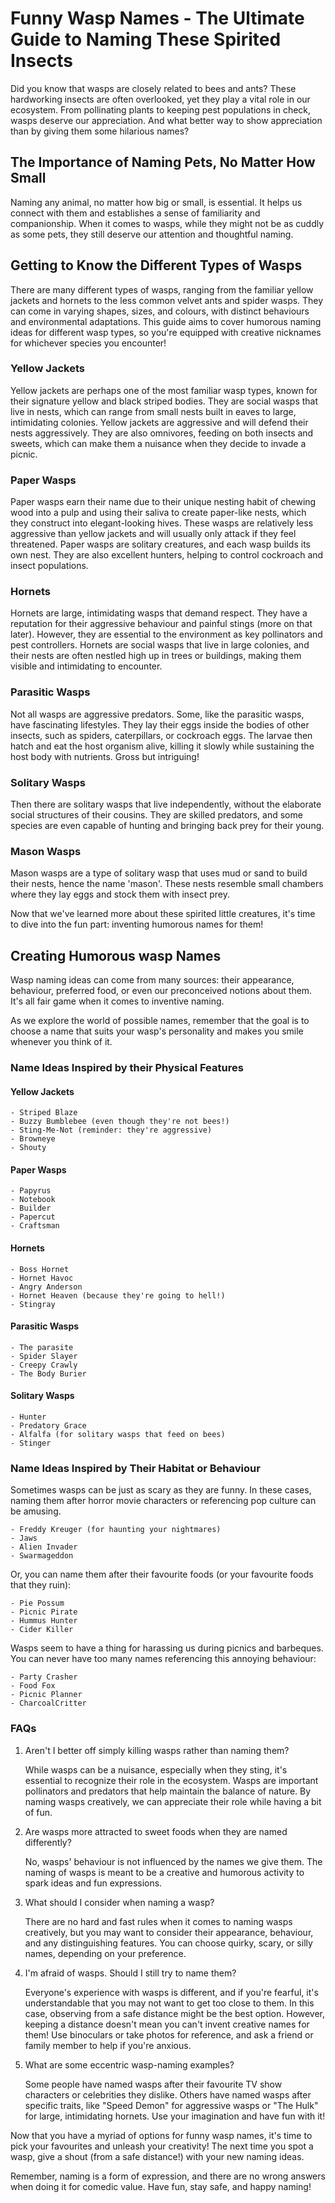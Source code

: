 # Funny Wasp Names - The Ultimate Guide to Naming These Spirited Insects 

Did you know that wasps are closely related to bees and ants? These hardworking insects are often overlooked, yet they play a vital role in our ecosystem. From pollinating plants to keeping pest populations in check, wasps deserve our appreciation. And what better way to show appreciation than by giving them some hilarious names? 

## The Importance of Naming Pets, No Matter How Small
Naming any animal, no matter how big or small, is essential. It helps us connect with them and establishes a sense of familiarity and companionship. When it comes to wasps, while they might not be as cuddly as some pets, they still deserve our attention and thoughtful naming. 

## Getting to Know the Different Types of Wasps
There are many different types of wasps, ranging from the familiar yellow jackets and hornets to the less common velvet ants and spider wasps. They can come in varying shapes, sizes, and colours, with distinct behaviours and environmental adaptations. This guide aims to cover humorous naming ideas for different wasp types, so you're equipped with creative nicknames for whichever species you encounter! 

### Yellow Jackets 
Yellow jackets are perhaps one of the most familiar wasp types, known for their signature yellow and black striped bodies. They are social wasps that live in nests, which can range from small nests built in eaves to large, intimidating colonies. Yellow jackets are aggressive and will defend their nests aggressively. They are also omnivores, feeding on both insects and sweets, which can make them a nuisance when they decide to invade a picnic. 

### Paper Wasps
Paper wasps earn their name due to their unique nesting habit of chewing wood into a pulp and using their saliva to create paper-like nests, which they construct into elegant-looking hives. These wasps are relatively less aggressive than yellow jackets and will usually only attack if they feel threatened. Paper wasps are solitary creatures, and each wasp builds its own nest. They are also excellent hunters, helping to control cockroach and insect populations. 

### Hornets
Hornets are large, intimidating wasps that demand respect. They have a reputation for their aggressive behaviour and painful stings (more on that later). However, they are essential to the environment as key pollinators and pest controllers. Hornets are social wasps that live in large colonies, and their nests are often nestled high up in trees or buildings, making them visible and intimidating to encounter. 

### Parasitic Wasps
Not all wasps are aggressive predators. Some, like the parasitic wasps, have fascinating lifestyles. They lay their eggs inside the bodies of other insects, such as spiders, caterpillars, or cockroach eggs. The larvae then hatch and eat the host organism alive, killing it slowly while sustaining the host body with nutrients. Gross but intriguing! 

### Solitary Wasps
Then there are solitary wasps that live independently, without the elaborate social structures of their cousins. They are skilled predators, and some species are even capable of hunting and bringing back prey for their young. 

### Mason Wasps
Mason wasps are a type of solitary wasp that uses mud or sand to build their nests, hence the name 'mason'. These nests resemble small chambers where they lay eggs and stock them with insect prey. 

Now that we've learned more about these spirited little creatures, it's time to dive into the fun part: inventing humorous names for them! 

## Creating Humorous wasp Names
Wasp naming ideas can come from many sources: their appearance, behaviour, preferred food, or even our preconceived notions about them. It's all fair game when it comes to inventive naming. 

As we explore the world of possible names, remember that the goal is to choose a name that suits your wasp's personality and makes you smile whenever you think of it. 

### Name Ideas Inspired by their Physical Features
#### Yellow Jackets

```
- Striped Blaze
- Buzzy Bumblebee (even though they're not bees!)
- Sting-Me-Not (reminder: they're aggressive)
- Browneye
- Shouty
```

#### Paper Wasps

```
- Papyrus
- Notebook
- Builder
- Papercut
- Craftsman
```

#### Hornets

```
- Boss Hornet
- Hornet Havoc
- Angry Anderson
- Hornet Heaven (because they're going to hell!)
- Stingray
```

#### Parasitic Wasps

```
- The parasite
- Spider Slayer
- Creepy Crawly
- The Body Burier
```

#### Solitary Wasps

```
- Hunter
- Predatory Grace
- Alfalfa (for solitary wasps that feed on bees)
- Stinger
```

### Name Ideas Inspired by Their Habitat or Behaviour

Sometimes wasps can be just as scary as they are funny. In these cases, naming them after horror movie characters or referencing pop culture can be amusing. 

```
- Freddy Kreuger (for haunting your nightmares)
- Jaws
- Alien Invader
- Swarmageddon
```

Or, you can name them after their favourite foods (or your favourite foods that they ruin): 

```
- Pie Possum
- Picnic Pirate
- Hummus Hunter
- Cider Killer
```

Wasps seem to have a thing for harassing us during picnics and barbeques. You can never have too many names referencing this annoying behaviour: 

```
- Party Crasher
- Food Fox
- Picnic Planner
- CharcoalCritter
```

### FAQs 

1. Aren't I better off simply killing wasps rather than naming them?

   While wasps can be a nuisance, especially when they sting, it's essential to recognize their role in the ecosystem. Wasps are important pollinators and predators that help maintain the balance of nature. By naming wasps creatively, we can appreciate their role while having a bit of fun. 

2. Are wasps more attracted to sweet foods when they are named differently?

   No, wasps' behaviour is not influenced by the names we give them. The naming of wasps is meant to be a creative and humorous activity to spark ideas and fun expressions. 

3. What should I consider when naming a wasp?

   There are no hard and fast rules when it comes to naming wasps creatively, but you may want to consider their appearance, behaviour, and any distinguishing features. You can choose quirky, scary, or silly names, depending on your preference. 

4. I'm afraid of wasps. Should I still try to name them?

   Everyone's experience with wasps is different, and if you're fearful, it's understandable that you may not want to get too close to them. In this case, observing from a safe distance might be the best option. However, keeping a distance doesn't mean you can't invent creative names for them! Use binoculars or take photos for reference, and ask a friend or family member to help if you're anxious. 

5. What are some eccentric wasp-naming examples?

   Some people have named wasps after their favourite TV show characters or celebrities they dislike. Others have named wasps after specific traits, like "Speed Demon" for aggressive wasps or "The Hulk" for large, intimidating hornets. Use your imagination and have fun with it! 

Now that you have a myriad of options for funny wasp names, it's time to pick your favourites and unleash your creativity! The next time you spot a wasp, give a shout (from a safe distance!) with your new naming ideas. 

Remember, naming is a form of expression, and there are no wrong answers when doing it for comedic value. Have fun, stay safe, and happy naming!
